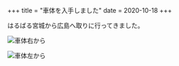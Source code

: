+++
title = "車体を入手しました"
date = 2020-10-18
+++


はるばる宮城から広島へ取りに行ってきました。


![車体右から](/images/posts/before_right.jpg)

![車体左から](/images/posts/before_left.jpg)
